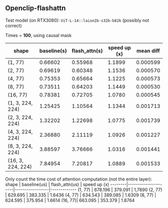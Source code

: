 ## Openclip-flashattn

Test model (on RTX3080): `ViT-L-14::laion2b-s32b-b82k` (possibly not correct)

Times = **100**, using causal mask

shape   | baseline(s)         | flash_attn(s)   | speed up (x) | mean diff
--------|---------------------|-----------------|--------------|-----------
(1, 77) | 0.66602             | 0.55968         | 1.1899       | 0.000599
(2, 77) | 0.69619             | 0.60348         | 1.1536       | 0.000570
(4, 77) | 0.75353             | 0.65664         | 1.1225       | 0.000573
(8, 77) | 0.73511             | 0.64203         | 1.1449       | 0.000530
(16, 77)| 0.78381             | 0.72705         | 1.0780       | 0.000545
(1, 3, 224, 224)|1.25425      | 1.10564         | 1.1344       | 0.001713
(2, 3, 224, 224)|1.32202      | 1.22698         | 1.0775       | 0.001739
(4, 3, 224, 224)|2.36880      | 2.11119         | 1.0926       | 0.001227
(8, 3, 224, 224)|3.88597      | 3.76666         | 1.0316       | 0.001441
(16, 3, 224, 224)|7.84954      |7.20817         | 1.0889       | 0.001533


Only count the time cost of attention computation (not the entire layer):
shape   | baseline(us)        | flash_attn(us)  | speed up (x)
--------|---------------------|-----------------|-------------
(1, 77) | 678.196             | 379.091         | 1,7890
(2, 77) | 629.695             | 383.335         | 1.6436
(4, 77) | 634.543             | 389.085         | 1.6309
(8, 77) | 624.595             | 375.954         | 1.6614
(16, 77)| 663.095             | 353.379         | 1.8764